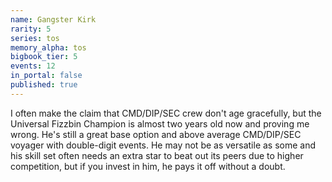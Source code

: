 ```yaml
---
name: Gangster Kirk
rarity: 5
series: tos
memory_alpha: tos
bigbook_tier: 5
events: 12
in_portal: false
published: true
---
```


I often make the claim that CMD/DIP/SEC crew don't age gracefully, but the Universal Fizzbin Champion is almost two years old now and proving me wrong. He's still a great base option and above average CMD/DIP/SEC voyager with double-digit events. He may not be as versatile as some and his skill set often needs an extra star to beat out its peers due to higher competition, but if you invest in him, he pays it off without a doubt.

